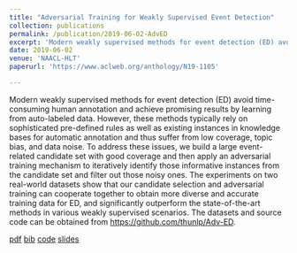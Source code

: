 ```yaml
---
title: "Adversarial Training for Weakly Supervised Event Detection"
collection: publications
permalink: /publication/2019-06-02-AdvED
excerpt: 'Modern weakly supervised methods for event detection (ED) avoid time-consuming human annotation and achieve promising results by learning from auto-labeled data. However, these methods typically rely on sophisticated pre-defined rules as well as existing instances in knowledge bases for automatic annotation and thus suffer from low coverage, topic bias, and data noise. To address these issues, we build a large event-related candidate set with good coverage and then apply an adversarial training mechanism to iteratively identify those informative instances from the candidate set and filter out those noisy ones. The experiments on two real-world datasets show that our candidate selection and adversarial training can cooperate together to obtain more diverse and accurate training data for ED, and significantly outperform the state-of-the-art methods in various weakly supervised scenarios. The datasets and source code can be obtained from https://github.com/thunlp/Adv-ED.'
date: 2019-06-02
venue: 'NAACL-HLT'
paperurl: 'https://www.aclweb.org/anthology/N19-1105'

---
```

Modern weakly supervised methods for event detection (ED) avoid time-consuming human annotation and achieve promising results by learning from auto-labeled data. However, these methods typically rely on sophisticated pre-defined rules as well as existing instances in knowledge bases for automatic annotation and thus suffer from low coverage, topic bias, and data noise. To address these issues, we build a large event-related candidate set with good coverage and then apply an adversarial training mechanism to iteratively identify those informative instances from the candidate set and filter out those noisy ones. The experiments on two real-world datasets show that our candidate selection and adversarial training can cooperate together to obtain more diverse and accurate training data for ED, and significantly outperform the state-of-the-art methods in various weakly supervised scenarios. The datasets and source code can be obtained from https://github.com/thunlp/Adv-ED.

[pdf](https://www.aclweb.org/anthology/papers/N/N19/N19-1105/)
[bib](/files/NAACL19-AdvED/adved.bib)
[code](https://github.com/thunlp/Adv-ED)
[slides](/files/NAACL19-AdvED/slides.pdf)
